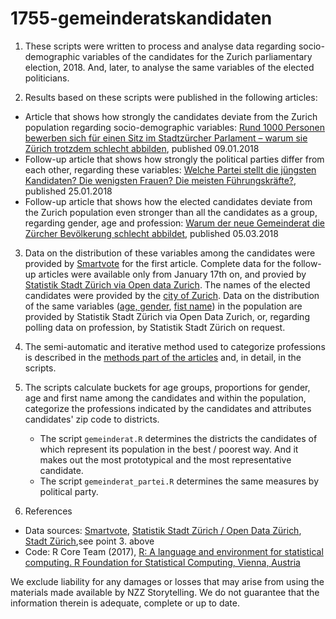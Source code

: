 # 1755-gemeinderatskandidaten

1. These scripts were written to process and analyse data regarding socio-demographic variables of the candidates for the Zurich parliamentary election, 2018. And, later, to analyse the same variables of the elected politicians.

2. Results based on these scripts were published in the following articles:
  * Article that shows how strongly the candidates deviate from the Zurich population regarding socio-demographic variables: [Rund 1000 Personen bewerben sich für einen Sitz im Stadtzürcher Parlament – warum sie Zürich trotzdem schlecht abbilden](https://nzz.ch/ld.1341817), published 09.01.2018
  * Follow-up article that shows how strongly the political parties differ from each other, regarding these variables: [Welche Partei stellt die jüngsten Kandidaten? Die wenigsten Frauen? Die meisten Führungskräfte?](https://nzz.ch/ld.1346145), published 25.01.2018
  * Follow-up article that shows how the elected candidates deviate from the Zurich population even stronger than all the candidates as a group, regarding gender, age and profession: [Warum der neue Gemeinderat die Zürcher Bevölkerung schlecht abbildet](https://nzz.ch/ld.1361169), published 05.03.2018

3. Data on the distribution of these variables among the candidates were provided by [Smartvote](https://www.smartvote.ch/) for the first article. Complete data for the follow-up articles were available only from January 17th on, and provied by [Statistik Stadt Zürich via Open data Zurich](https://data.stadt-zuerich.ch/dataset/politik-gemeinderatswahlen-2018-alle-kandidierenden). The names of the elected candidates were provided by the [city of Zurich](https://www.stadt-zuerich.ch/portal/de/index/politik_u_recht/abstimmungen_u_wahlen/naechste_termine/180304/resultate_erneuerungswahlen.html?path=wp_resultate_gesamtstaedtisch_gewaehlte&context=standalone). Data on the distribution of the same variables ([age, gender](https://data.stadt-zuerich.ch/dataset/bev_monat_bestand_quartier_geschl_ag_herkunft_seit2013_od3250), [fist name](https://data.stadt-zuerich.ch/dataset/bev_bestand_vornamen_jahrgang_geschlecht_od3701)) in the population are provided by Statistik Stadt Zürich via Open Data Zurich, or, regarding polling data on profession, by Statistik Stadt Zürich on request.

4. The semi-automatic and iterative method used to categorize professions is described in the [methods part of the articles](https://www.nzz.ch/zuerich/wer-sind-die-kandidierenden-fur-den-zurcher-gemeinderat-ld.1341817#subtitle-die-methodik-im-detail) and, in detail, in the scripts.

5. The scripts calculate buckets for age groups, proportions for gender, age and first name among the candidates and within the population, categorize the professions indicated by the candidates and attributes candidates' zip code to districts. 
   * The script `gemeinderat.R` determines the districts the candidates of which represent its population in the best / poorest way. And it makes out the most prototypical and the most representative candidate. 
   * The script `gemeinderat_partei.R` determines the same measures by political party.
  
6. References
  * Data sources: [Smartvote](https://www.smartvote.ch/), [Statistik Stadt Zürich / Open Data Zürich](https://data.stadt-zuerich.ch/), [Stadt Zürich](https://www.stadt-zuerich.ch/portal/de/index/politik_u_recht/abstimmungen_u_wahlen/naechste_termine/180304/resultate_erneuerungswahlen.html?path=wp_resultate_gesamtstaedtisch_gewaehlte&context=standalone),see point 3. above
  * Code: R Core Team (2017), [R: A language and environment for statistical computing. R Foundation for Statistical Computing, Vienna, Austria](http://www.R-project.org)


We exclude liability for any damages or losses that may arise from using the materials made available by NZZ Storytelling. We do not guarantee that the information therein is adequate, complete or up to date.